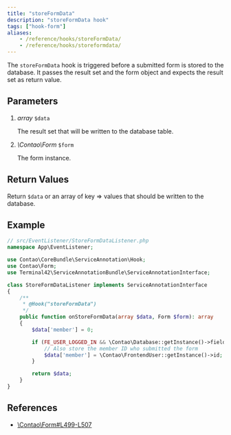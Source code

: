 ```yaml
---
title: "storeFormData"
description: "storeFormData hook"
tags: ["hook-form"]
aliases:
    - /reference/hooks/storeFormData/
    - /reference/hooks/storeformdata/
---
```



The `storeFormData` hook is triggered before a submitted form is stored to the
database. It passes the result set and the form object and expects the result
set as return value.


## Parameters

1. *array* `$data`

    The result set that will be written to the database table.

2. *\Contao\Form* `$form`

    The form instance.


## Return Values

Return `$data` or an array of key => values that should be written to the
database.


## Example

```php
// src/EventListener/StoreFormDataListener.php
namespace App\EventListener;

use Contao\CoreBundle\ServiceAnnotation\Hook;
use Contao\Form;
use Terminal42\ServiceAnnotationBundle\ServiceAnnotationInterface;

class StoreFormDataListener implements ServiceAnnotationInterface
{
    /**
     * @Hook("storeFormData")
     */
    public function onStoreFormData(array $data, Form $form): array
    {
        $data['member'] = 0;

        if (FE_USER_LOGGED_IN && \Contao\Database::getInstance()->fieldExists('member', $form->targetTable)) {
            // Also store the member ID who submitted the form
            $data['member'] = \Contao\FrontendUser::getInstance()->id;
        }

        return $data;
    }
}
```


## References

* [\Contao\Form#L499-L507](https://github.com/contao/contao/blob/4.7.6/core-bundle/src/Resources/contao/forms/Form.php#L499-L507)
